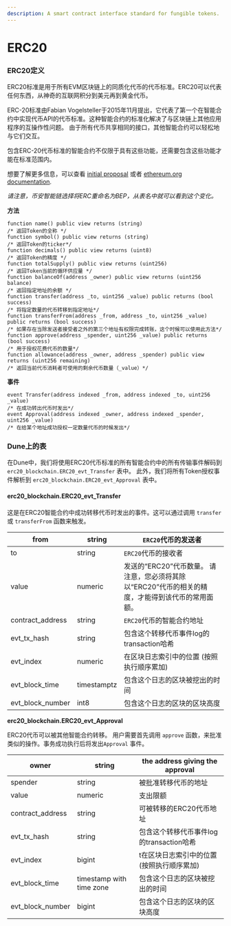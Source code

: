 ```yaml
---
description: A smart contract interface standard for fungible tokens.
---
```


# ERC20

### **ERC20定义**

ERC20标准是用于所有EVM区块链上的同质化代币的代币标准。ERC20可以代表任何东西，从神奇的互联网积分到美元再到黄金代币。

ERC-20标准由Fabian Vogelsteller于2015年11月提出，它代表了第一个在智能合约中实现代币API的代币标准。这种智能合约的标准化解决了与区块链上其他应用程序的互操作性问题。 由于所有代币共享相同的接口，其他智能合约可以轻松地与它们交互。

包含ERC-20代币标准的智能合约不仅限于具有这些功能，还需要包含这些功能才能在标准范围内。

想要了解更多信息，可以查看 [initial proposal](https://eips.ethereum.org/EIPS/eip-20) 或者 [ethereum.org documentation](https://ethereum.org/en/developers/docs/standards/tokens/erc-20).

_请注意，币安智能链选择将ERC重命名为BEP，从表名中就可以看到这个变化。_

**方法**

```solidity
function name() public view returns (string) 
/* 返回Token的全称 */
function symbol() public view returns (string) 
/* 返回Token的ticker*/
function decimals() public view returns (uint8) 
/* 返回Token的精度 */
function totalSupply() public view returns (uint256) 
/* 返回Token当前的循环供应量 */
function balanceOf(address _owner) public view returns (uint256 balance) 
/* 返回指定地址的余额 */ 
function transfer(address _to, uint256 _value) public returns (bool success) 
/* 将指定数量的代币转移到指定地址*/ 
function transferFrom(address _from, address _to, uint256 _value) public returns (bool success) 
/* 如果存在当除发送者接受者之外的第三个地址有权限完成转账，这个时候可以使用此方法*/
function approve(address _spender, uint256 _value) public returns (bool success) 
/* 用于授权花费代币的数量*/
function allowance(address _owner, address _spender) public view returns (uint256 remaining)
/* 返回当前代币消耗者可使用的剩余代币数量（_value）*/
```

**事件**

```solidity
event Transfer(address indexed _from, address indexed _to, uint256 _value)
/* 在成功转出代币时发出*/
event Approval(address indexed _owner, address indexed _spender, uint256 _value)
/* 在给某个地址成功授权一定数量代币的时候发出*/
```

### Dune上的表

在Dune中，我们将使用ERC20代币标准的所有智能合约中的所有传输事件解码到 `erc20_blockchain.ERC20_evt_Transfer` 表中。
此外，我们将所有Token授权事件解析到 `erc20_blockchain.ERC20_evt_Approval` 表中。

#### erc20\_blockchain.ERC20\_evt\_Transfer

这是在ERC20智能合约中成功转移代币时发出的事件。这可以通过调用 `transfer` 或 `transferFrom` 函数来触发。

| from               | string      | `ERC20`代币的发送者                                                                                                                                         |
| ------------------ | ----------- | ---------------------------------------------------------------------------------------------------------------------------------------------------------------------------- |
| to                 | string      | `ERC20`代币的接收者                                                                                                                                              |
| value              | numeric     | 发送的“ERC20”代币数量。 请注意，您必须将其除以“ERC20”代币的相关的精度，才能得到该代币的常用面额。 |
| contract\_address  | string      | `ERC20`代币的智能合约地址                          |
| evt\_tx\_hash      | string      | 包含这个转移代币事件log的transaction哈希                                                                                                                  |
| evt\_index         | numeric     | 在区块日志索引中的位置 (按照执行顺序累加)                                                                                       |
| evt\_block\_time   | timestamptz | 包含这个日志的区块被挖出的时间                                                                                                                    |
| evt\_block\_number | int8        | 包含这个日志的区块的区块高度                                                                                                                    |

**erc20\_blockchain.ERC20\_evt\_Approval**

ERC20代币可以被其他智能合约转移。 用户需要首先调用 `approve` 函数，来批准类似的操作。事务成功执行后将发出`Approval` 事件。

| owner              | string                   | the address giving the approval                                                        |
| ------------------ | ------------------------ | -------------------------------------------------------------------------------------- |
| spender            | string                   | 被批准转移代币的地址                                |
| value              | numeric                  | 支出限额
| contract\_address  | string                   | 可被转移的ERC20代币地址
| evt\_tx\_hash      | string                   | 包含这个转移代币事件log的transaction哈希                                                                     
| evt\_index         | bigint                   | t在区块日志索引中的位置 (按照执行顺序累加)   |
| evt\_block\_time   | timestamp with time zone | 包含这个日志的区块被挖出的时间                                     |
| evt\_block\_number | bigint                   | 包含这个日志的区块的区块高度                                             |
